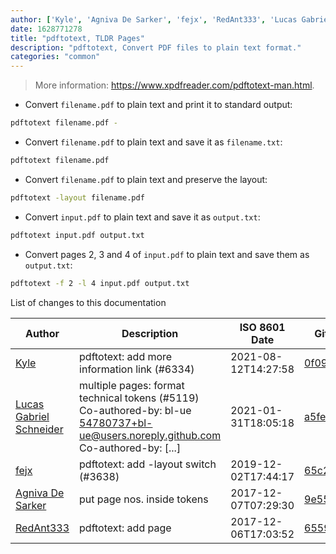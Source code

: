 ```yaml
---
author: ['Kyle', 'Agniva De Sarker', 'fejx', 'RedAnt333', 'Lucas Gabriel Schneider']
date: 1628771278
title: "pdftotext, TLDR Pages"
description: "pdftotext, Convert PDF files to plain text format."
categories: "common"
---
```

> More information: <https://www.xpdfreader.com/pdftotext-man.html>.

- Convert `filename.pdf` to plain text and print it to standard output:

```bash
pdftotext filename.pdf -
```

- Convert `filename.pdf` to plain text and save it as `filename.txt`:

```bash
pdftotext filename.pdf
```

- Convert `filename.pdf` to plain text and preserve the layout:

```bash
pdftotext -layout filename.pdf
```

- Convert `input.pdf` to plain text and save it as `output.txt`:

```bash
pdftotext input.pdf output.txt
```

- Convert pages 2, 3 and 4 of `input.pdf` to plain text and save them as `output.txt`:

```bash
pdftotext -f 2 -l 4 input.pdf output.txt
```
List of changes to this documentation


Author | Description | ISO 8601 Date | GitHub link
------|-----|-----|-----
[Kyle](mailto:76597257+Gitleptune@users.noreply.github.com) | pdftotext: add more information link (#6334) | 2021-08-12T14:27:58 | [0f09137c202e](https://github.com/tldr-pages/tldr/commit/0f09137c202e9ebba82b494096a442aab2b47336)
[Lucas Gabriel Schneider](mailto:casdpa@gmail.com) | multiple pages: format technical tokens (#5119) Co-authored-by: bl-ue <54780737+bl-ue@users.noreply.github.com> Co-authored-by: [...] | 2021-01-31T18:05:18 | [a5fe31bc47ae](https://github.com/tldr-pages/tldr/commit/a5fe31bc47aece3efa5e66b52b3cf384f27d5d72)
[fejx](mailto:fejx@users.noreply.github.com) | pdftotext: add -layout switch (#3638) | 2019-12-02T17:44:17 | [65c27c2e32fa](https://github.com/tldr-pages/tldr/commit/65c27c2e32fab778ddfef0b29d796bdc29febf7e)
[Agniva De Sarker](mailto:agnivade@yahoo.co.in) | put page nos. inside tokens | 2017-12-07T07:29:30 | [9e55e9f452fa](https://github.com/tldr-pages/tldr/commit/9e55e9f452fa4b8ba2d7ef0dd3347ab6f178831d)
[RedAnt333](mailto:redant333@gmail.com) | pdftotext: add page | 2017-12-06T17:03:52 | [6559aeeed3d2](https://github.com/tldr-pages/tldr/commit/6559aeeed3d2af341fd791ba0e48e2fc7859ea94)

